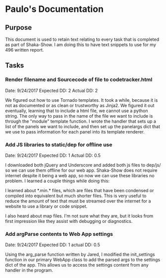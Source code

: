 # Paulo's Documentation

## Purpose

This document is used to retain text relating to every task that is completed as part of Shaka-Show. I am doing this to have text snippets to use for my 496 written report.

## Tasks

### Render filename and Sourcecode of file to codetracker.html

Date: 9/24/2017
Expected DD: 2
Actual DD: 2

We figured out how to use Tornado templates. It took a while, because it is not as documented or as clean or trustworthy as Jinja2. We figured it out eventually, learning that to include a html file, we cannot use a python string. The only way to pass in the name of the file we want to include is through the "module" template function.
I wrote the handler that sets up a list of the panels we want to include, and then set up the panelargs dict that we use to pass information for each panel into its template renderer.

### Add JS libraries to static/dep for offline use

Date: 9/24/2017
Expected DD: 1
Actual DD: 0.5

I downloaded both jQuery and Underscore and added both js files to dep/js/ so we can use them offline for our web app. Shaka-Show does not require internet despite it being a web app, so now we can use these libraries no problem.
I learned a couple things while doing this:

I learned about \*.min.\* files, which are files that have been condensed or compiled into equivalent but much shorter files. This is very useful to reduce the amount of text that must be streamed over the internet for a website to use a library or code snippet.

I also heard about map files. I'm not sure what they are, but it looks from first impression like they assist with debugging or diagnostics.


### Add argParse contents to Web App settings

Date: 9/24/2017
Expected DD: 1
actual DD: 0.5

Using the arg\_parse function written by Jared, I modified the init\_settings function in our primary WebApp class to add the parsed args to the settings dict of the app. This allows us to access the settings content from any handler in the program.

